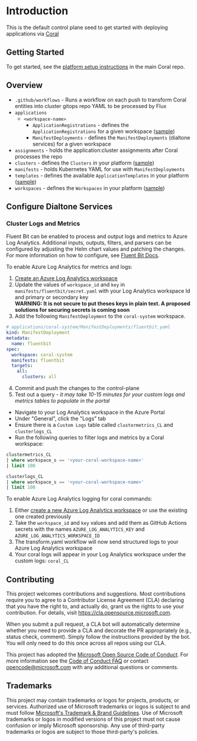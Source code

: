 # Introduction

This is the default control plane seed to get started with deploying applications via [Coral](https://github.com/microsoft/coral)

## Getting Started

To get started, see the [platform setup instructions](https://github.com/microsoft/coral/blob/main/docs/platform-setup.md) in the main Coral repo.

## Overview

- `.github/workflows` - Runs a workflow on each push to transform Coral entities into cluster gitops repo YAML to be processed by Flux
- `applications`
  - `<workspace-name>`
    - `ApplicationRegistrations` - defines the `ApplicationRegistrations` for a given workspace ([sample](https://github.com/microsoft/coral/blob/main/docs/samples/ApplicationRegistration.yaml))
    - `ManifestDeployments` - defines the `ManifestDeployments` (dialtone services) for a given workspace
- `assignments` - holds the application:cluster assignments after Coral processes the repo
- `clusters` - defines the `Clusters` in your platform ([sample](https://github.com/microsoft/coral/blob/main/docs/samples/Cluster.yaml))
- `manifests` - holds Kubernetes YAML for use with `ManifestDeployments`
- `templates` - defines the available `ApplicationTemplates` in your platform ([sample](https://github.com/microsoft/coral/blob/main/docs/samples/ApplicationTemplate.yaml))
- `workspaces` - defines the `Workspaces` in your platform ([sample](https://github.com/microsoft/coral/blob/main/docs/samples/Workspace.yaml))

## Configure Dialtone Services

### Cluster Logs and Metrics

Fluent Bit can be enabled to process and output logs and metrics to Azure Log Analytics. Additional inputs, outputs, filters, and parsers can be configured by adjusting the Helm chart values and patching the changes. For more information on how to configure, see [Fluent Bit Docs](https://docs.fluentbit.io/manual/). 

To enable Azure Log Analytics for metrics and logs:

1. [Create an Azure Log Analytics workspace](https://docs.microsoft.com/en-us/azure/azure-monitor/logs/quick-create-workspace)
2. Update the values of `workspace_id` and `key` in `manifests/fluentbit/secret.yaml` with your Log Analytics workspace Id and primary or secondary key  
  **WARNING: It is not secure to put theses keys in plain text. A proposed solutions for securing secrets is coming soon**
3. Add the following `ManifestDeployment` to the `coral-system` workspace.
``` yaml
# applications/coral-system/ManifestDeployments/fluentbit.yaml
kind: ManifestDeployment
metadata:
  name: fluentbit
spec:
  workspace: coral-system
  manifests: fluentbit
  targets:
    all:
      clusters: all
``` 
4. Commit and push the changes to the control-plane
5. Test out a query - *it may take 10-15 minutes for your custom logs and metrics tables to populate in the portal*  
  - Navigate to your Log Analytics workspace in the Azure Portal
  - Under "General", click the "Logs" tab
  - Ensure there is a `Custom Logs` table called `clustermetrics_CL` and `clusterlogs_CL`
  - Run the following queries to filter logs and metrics by a Coral workspace:
  
``` SQL
clustermetrics_CL
| where workspace_s == '<your-coral-workspace-name>'
| limit 100
```

``` SQL
clusterlogs_CL
| where workspace_s == '<your-coral-workspace-name>'
| limit 100
```

To enable Azure Log Analytics logging for coral commands:

1. Either [create a new Azure Log Analytics workspace](https://docs.microsoft.com/en-us/azure/azure-monitor/logs/quick-create-workspace) or use the existing one created previously 
2. Take the `workspace_id` and `key` values and add them as GitHub Actions secrets with the names `AZURE_LOG_ANALYTICS_KEY` and `AZURE_LOG_ANALYTICS_WORKSPACE_ID`
3. The transform.yaml workflow will now send structured logs to your Azure Log Analytics workspace
4. Your coral logs will appear in your Log Analytics workspace under the custom logs: `coral_CL`

## Contributing

This project welcomes contributions and suggestions.  Most contributions require you to agree to a
Contributor License Agreement (CLA) declaring that you have the right to, and actually do, grant us
the rights to use your contribution. For details, visit https://cla.opensource.microsoft.com.

When you submit a pull request, a CLA bot will automatically determine whether you need to provide
a CLA and decorate the PR appropriately (e.g., status check, comment). Simply follow the instructions
provided by the bot. You will only need to do this once across all repos using our CLA.

This project has adopted the [Microsoft Open Source Code of Conduct](https://opensource.microsoft.com/codeofconduct/).
For more information see the [Code of Conduct FAQ](https://opensource.microsoft.com/codeofconduct/faq/) or
contact [opencode@microsoft.com](mailto:opencode@microsoft.com) with any additional questions or comments.

## Trademarks

This project may contain trademarks or logos for projects, products, or services. Authorized use of Microsoft 
trademarks or logos is subject to and must follow 
[Microsoft's Trademark & Brand Guidelines](https://www.microsoft.com/en-us/legal/intellectualproperty/trademarks/usage/general).
Use of Microsoft trademarks or logos in modified versions of this project must not cause confusion or imply Microsoft sponsorship.
Any use of third-party trademarks or logos are subject to those third-party's policies.
